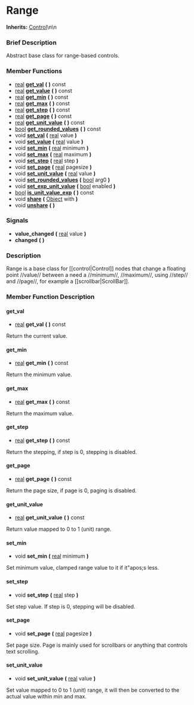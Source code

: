#  Range  
**Inherits:** [Control](class_control)\\n\\n
###  Brief Description  
Abstract base class for range-based controls.

###  Member Functions 
  * [real](class_real)  **[get_val](#get_val)**  **(** **)** const
  * [real](class_real)  **[get_value](#get_value)**  **(** **)** const
  * [real](class_real)  **[get_min](#get_min)**  **(** **)** const
  * [real](class_real)  **[get_max](#get_max)**  **(** **)** const
  * [real](class_real)  **[get_step](#get_step)**  **(** **)** const
  * [real](class_real)  **[get_page](#get_page)**  **(** **)** const
  * [real](class_real)  **[get_unit_value](#get_unit_value)**  **(** **)** const
  * [bool](class_bool)  **[get_rounded_values](#get_rounded_values)**  **(** **)** const
  * void  **[set_val](#set_val)**  **(** [real](class_real) value  **)**
  * void  **[set_value](#set_value)**  **(** [real](class_real) value  **)**
  * void  **[set_min](#set_min)**  **(** [real](class_real) minimum  **)**
  * void  **[set_max](#set_max)**  **(** [real](class_real) maximum  **)**
  * void  **[set_step](#set_step)**  **(** [real](class_real) step  **)**
  * void  **[set_page](#set_page)**  **(** [real](class_real) pagesize  **)**
  * void  **[set_unit_value](#set_unit_value)**  **(** [real](class_real) value  **)**
  * void  **[set_rounded_values](#set_rounded_values)**  **(** [bool](class_bool) arg0  **)**
  * void  **[set_exp_unit_value](#set_exp_unit_value)**  **(** [bool](class_bool) enabled  **)**
  * [bool](class_bool)  **[is_unit_value_exp](#is_unit_value_exp)**  **(** **)** const
  * void  **[share](#share)**  **(** [Object](class_object) with  **)**
  * void  **[unshare](#unshare)**  **(** **)**

###  Signals  
  *  **value_changed**  **(** [real](class_real) value  **)**
  *  **changed**  **(** **)**

###  Description  
Range is a base class for [[control|Control]] nodes that change a floating point //value// between a need a //minimum//, //maximum//, using //step// and //page//, for example a [[scrollbar|ScrollBar]].

###  Member Function Description  

#### <a name="get_val">get_val</a>
  * [real](class_real)  **get_val**  **(** **)** const

Return the current value.

#### <a name="get_min">get_min</a>
  * [real](class_real)  **get_min**  **(** **)** const

Return the minimum value.

#### <a name="get_max">get_max</a>
  * [real](class_real)  **get_max**  **(** **)** const

Return the maximum value.

#### <a name="get_step">get_step</a>
  * [real](class_real)  **get_step**  **(** **)** const

Return the stepping, if step is 0, stepping is disabled.

#### <a name="get_page">get_page</a>
  * [real](class_real)  **get_page**  **(** **)** const

Return the page size, if page is 0, paging is disabled.

#### <a name="get_unit_value">get_unit_value</a>
  * [real](class_real)  **get_unit_value**  **(** **)** const

Return value mapped to 0 to 1 (unit) range.

#### <a name="set_min">set_min</a>
  * void  **set_min**  **(** [real](class_real) minimum  **)**

Set minimum value, clamped range value to it if it"apos;s less.

#### <a name="set_step">set_step</a>
  * void  **set_step**  **(** [real](class_real) step  **)**

Set step value. If step is 0, stepping will be disabled.

#### <a name="set_page">set_page</a>
  * void  **set_page**  **(** [real](class_real) pagesize  **)**

Set page size. Page is mainly used for scrollbars or anything that controls text scrolling.

#### <a name="set_unit_value">set_unit_value</a>
  * void  **set_unit_value**  **(** [real](class_real) value  **)**

Set value mapped to 0 to 1 (unit) range, it will then be converted to the actual value within min and max.
